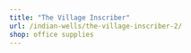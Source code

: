 ```yaml
---
title: "The Village Inscriber"
url: /indian-wells/the-village-inscriber-2/
shop: office supplies
---
```

